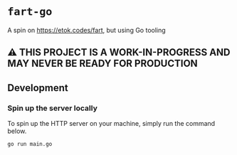 # `fart-go`

A spin on <https://etok.codes/fart>, but using Go tooling

## ⚠ THIS PROJECT IS A WORK-IN-PROGRESS AND MAY NEVER BE READY FOR PRODUCTION

## Development

### Spin up the server locally

To spin up the HTTP server on your machine, simply run the command below.

```bash
go run main.go
```

